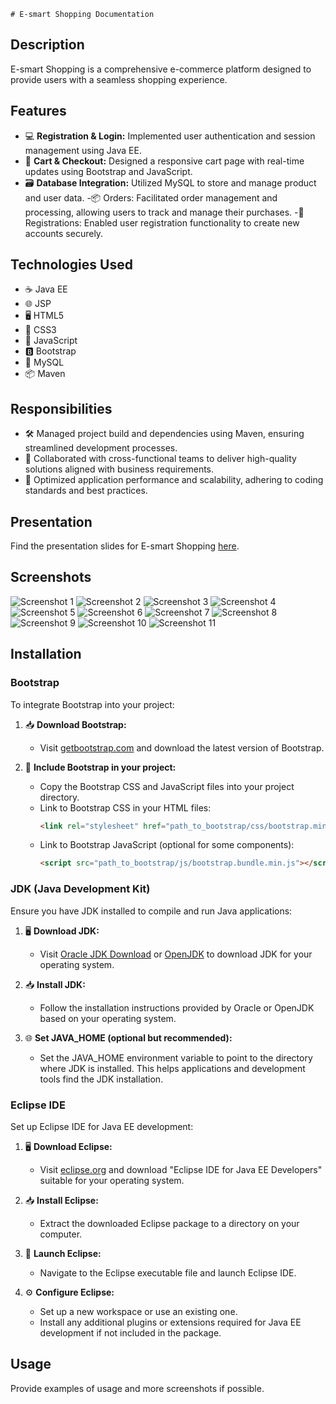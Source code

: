     # E-smart Shopping Documentation
   
   ## Description
   E-smart Shopping is a comprehensive e-commerce platform designed to provide users with a seamless shopping experience.
   
   ## Features
   - 💻 **Registration & Login:** Implemented user authentication and session management using Java EE.
   - 🛒 **Cart & Checkout:** Designed a responsive cart page with real-time updates using Bootstrap and JavaScript.
   - 🗃️ **Database Integration:** Utilized MySQL to store and manage product and user data.
   -📦 Orders: Facilitated order management and processing, allowing users to track and manage their purchases.
   -📝 Registrations: Enabled user registration functionality to create new accounts securely.
   ## Technologies Used
   - ☕ Java EE
   - 🌐 JSP
   - 🖥️ HTML5
   - 🎨 CSS3
   - 📜 JavaScript
   - 🅱️ Bootstrap
   - 🐬 MySQL
   - 📦 Maven
   
   ## Responsibilities
   - 🛠️ Managed project build and dependencies using Maven, ensuring streamlined development processes.
   - 🤝 Collaborated with cross-functional teams to deliver high-quality solutions aligned with business requirements.
   - 🚀 Optimized application performance and scalability, adhering to coding standards and best practices.
   
   ## Presentation
   Find the presentation slides for E-smart Shopping [here](https://www.popai.pro/share.html?shareKey=6c80f8fccbed5383d8664dc3aaedf091a2057b77355444a0799d910e282c5d6e&utm_source=presentationsharepage).
   
   ## Screenshots
   ![Screenshot 1](/images/first.JPG)
   ![Screenshot 2](/images/second.JPG)
   ![Screenshot 3](/images/third.JPG)
   ![Screenshot 4](/images/fourth.JPG)
   ![Screenshot 5](/images/five.JPG)
   ![Screenshot 6](/images/six.JPG)
   ![Screenshot 7](/images/seven.JPG)
   ![Screenshot 8](/images/eight.JPG)
   ![Screenshot 9](/images/nine.JPG)
   ![Screenshot 10](/images/eleven.JPG)
   ![Screenshot 11](/images/twle.JPG)
   
   ## Installation
   
   ### Bootstrap
   To integrate Bootstrap into your project:
   
   1. 📥 **Download Bootstrap:**
      - Visit [getbootstrap.com](https://getbootstrap.com/) and download the latest version of Bootstrap.
      
   2. 📂 **Include Bootstrap in your project:**
      - Copy the Bootstrap CSS and JavaScript files into your project directory.
      - Link to Bootstrap CSS in your HTML files:
        ```html
        <link rel="stylesheet" href="path_to_bootstrap/css/bootstrap.min.css">
        ```
      - Link to Bootstrap JavaScript (optional for some components):
        ```html
        <script src="path_to_bootstrap/js/bootstrap.bundle.min.js"></script>
        ```
   
   ### JDK (Java Development Kit)
   Ensure you have JDK installed to compile and run Java applications:
   
   1. 🖥️ **Download JDK:**
      - Visit [Oracle JDK Download](https://www.oracle.com/java/technologies/javase-jdk11-downloads.html) or [OpenJDK](https://jdk.java.net/) to download JDK for your operating system.
      
   2. 📥 **Install JDK:**
      - Follow the installation instructions provided by Oracle or OpenJDK based on your operating system.
   
   3. 🌐 **Set JAVA_HOME (optional but recommended):**
      - Set the JAVA_HOME environment variable to point to the directory where JDK is installed. This helps applications and development tools find the JDK installation.
   
   ### Eclipse IDE
   Set up Eclipse IDE for Java EE development:
   
   1. 🖥️ **Download Eclipse:**
      - Visit [eclipse.org](https://www.eclipse.org/downloads/) and download "Eclipse IDE for Java EE Developers" suitable for your operating system.
   
   2. 📥 **Install Eclipse:**
      - Extract the downloaded Eclipse package to a directory on your computer.
   
   3. 🚀 **Launch Eclipse:**
      - Navigate to the Eclipse executable file and launch Eclipse IDE.
   
   4. ⚙️ **Configure Eclipse:**
      - Set up a new workspace or use an existing one.
      - Install any additional plugins or extensions required for Java EE development if not included in the package.
   
   ## Usage
   Provide examples of usage and more screenshots if possible.
